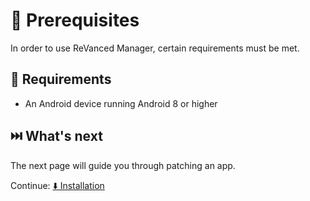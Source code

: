 # 💼 Prerequisites

In order to use ReVanced Manager, certain requirements must be met.

## 🤝 Requirements

- An Android device running Android 8 or higher

## ⏭️ What's next

The next page will guide you through patching an app.

Continue: [⬇️ Installation](1_installation.md)
